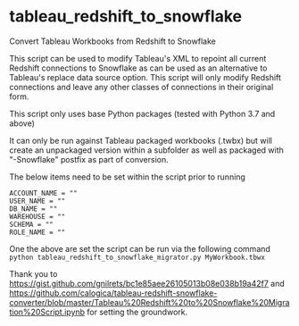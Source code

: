 # tableau_redshift_to_snowflake
Convert Tableau Workbooks from Redshift to Snowflake

This script can be used to modify Tableau's XML to repoint all current Redshift connections to Snowflake as can be used as an alternative to Tableau's replace data source option. This script will only modify Redshift connections and leave any other classes of connections in their original form.

This script only uses base Python packages (tested with Python 3.7 and above)

It can only be run against Tableau packaged workbooks (.twbx) but will create an unpackaged version within a subfolder as well as packaged with "-Snowflake" postfix as part of conversion.

The below items need to be set within the script prior to running<br />
``` 
ACCOUNT_NAME = ""
USER_NAME = ""
DB_NAME = ""
WAREHOUSE = ""
SCHEMA = ""
ROLE_NAME = ""
```

One the above are set the script can be run via the following command <br /> `python tableau_redshift_to_snowflake_migrator.py MyWorkbook.tbwx`

Thank you to https://gist.github.com/gnilrets/bc1e85aee26105013b08e038b19a42f7 and https://github.com/calogica/tableau-redshift-snowflake-converter/blob/master/Tableau%20Redshift%20to%20Snowflake%20Migration%20Script.ipynb for setting the groundwork.
